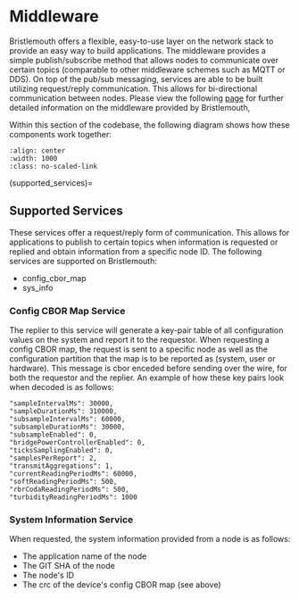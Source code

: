 # Middleware

Bristlemouth offers a flexible,
easy-to-use layer on the network stack to provide an easy way to build applications.
The middleware provides a simple publish/subscribe method
that allows nodes to communicate over certain topics
(comparable to other middleware schemes such as MQTT or DDS).
On top of the pub/sub messaging,
services are able to be built utilizing request/reply communication.
This allows for bi-directional communication between nodes.
Please view the following [page](https://bristlemouth.notion.site/Middleware-Protocol-0f2bdf9abaca49a488fbe52e6a92cf96)
for further detailed information on the middleware provided by Bristlemouth,

Within this section of the codebase,
the following diagram shows how these components work together:

```{image} middleware.png
:align: center
:width: 1000
:class: no-scaled-link
```

(supported_services)=

## Supported Services

These services offer a request/reply form of communication.
This allows for applications to publish to certain topics when information is requested or replied
and obtain information from a specific node ID.
The following services are supported on Bristlemouth:

- config_cbor_map
- sys_info

### Config CBOR Map Service
The replier to this service will generate a key-pair table of all configuration values on the system
and report it to the requestor.
When requesting a config CBOR map,
the request is sent to a specific node
as well as the configuration partition that the map is to be reported as (system, user or hardware).
This message is cbor enceded before sending over the wire,
for both the requestor and the replier.
An example of how these key pairs look when decoded is as follows:
```
"sampleIntervalMs": 30000,
"sampleDurationMs": 310000,
"subsampleIntervalMs": 60000,
"subsampleDurationMs": 30000,
"subsampleEnabled": 0,
"bridgePowerControllerEnabled": 0,
"ticksSamplingEnabled": 0,
"samplesPerReport": 2,
"transmitAggregations": 1,
"currentReadingPeriodMs": 60000,
"softReadingPeriodMs": 500,
"rbrCodaReadingPeriodMs": 500,
"turbidityReadingPeriodMs": 1000
```

### System Information Service
When requested,
the system information provided from a node is as follows:

- The application name of the node
- The GIT SHA of the node
- The node's ID
- The crc of the device's config CBOR map (see above)
